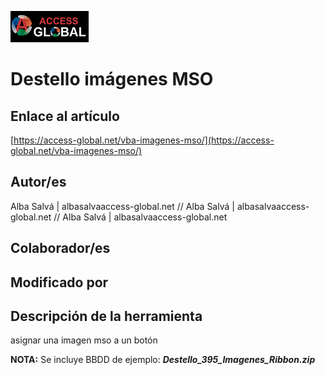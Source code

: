 ﻿![Access-global](/blob/main/Images/Logo1.png)
# Destello imágenes MSO
## Enlace al artículo
[https://access-global.net/vba-imagenes-mso/](https://access-global.net/vba-imagenes-mso/)
## Autor/es
Alba Salvá | albasalvaaccess-global.net // Alba Salvá | albasalvaaccess-global.net // Alba Salvá | albasalvaaccess-global.net
## Colaborador/es

## Modificado por

## Descripción de la herramienta
asignar una imagen mso a un botón

__NOTA:__ Se incluye BBDD de ejemplo: __*Destello_395_Imagenes_Ribbon.zip*__

